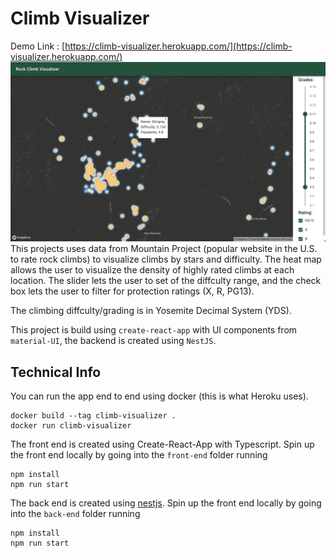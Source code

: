 # Climb Visualizer

Demo Link : [https://climb-visualizer.herokuapp.com/](https://climb-visualizer.herokuapp.com/)
![screenshot](./screenshots/appshot.png)
This projects uses data from Mountain Project (popular website in the U.S. to rate rock climbs) to visualize climbs by stars and difficulty. The heat map allows the user to visualize the density of highly rated climbs at each location. The slider lets the user to set of the diffculty range, and the check box lets the user to filter for protection ratings (X, R, PG13).

The climbing diffculty/grading is in Yosemite Decimal System (YDS).

This project is build using `create-react-app` with UI components from `material-UI`, the backend is created using `NestJS`.

## Technical Info
You can run the app end to end using docker (this is what Heroku uses).
```
docker build --tag climb-visualizer . 
docker run climb-visualizer
```

The front end is created using Create-React-App with Typescript.
Spin up the front end locally by going into the `front-end` folder running
```
npm install
npm run start
```

The back end is created using [nestjs](https://nestjs.com/).
Spin up the front end locally by going into the `back-end` folder running
```
npm install
npm run start
```
